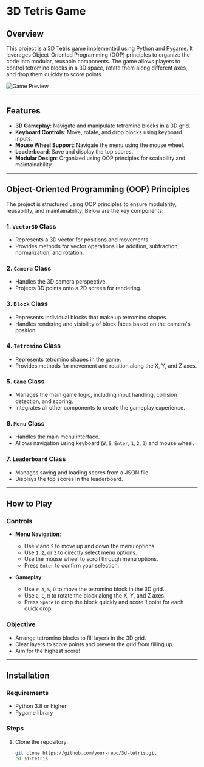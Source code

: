 # 3D Tetris Game

## Overview
This project is a 3D Tetris game implemented using Python and Pygame. It leverages Object-Oriented Programming (OOP) principles to organize the code into modular, reusable components. The game allows players to control tetromino blocks in a 3D space, rotate them along different axes, and drop them quickly to score points.

![Game Preview](assets/game-preview.png)

---

## Features
- **3D Gameplay**: Navigate and manipulate tetromino blocks in a 3D grid.
- **Keyboard Controls**: Move, rotate, and drop blocks using keyboard inputs.
- **Mouse Wheel Support**: Navigate the menu using the mouse wheel.
- **Leaderboard**: Save and display the top scores.
- **Modular Design**: Organized using OOP principles for scalability and maintainability.

---

## Object-Oriented Programming (OOP) Principles
The project is structured using OOP principles to ensure modularity, reusability, and maintainability. Below are the key components:

### 1. **`Vector3D` Class**
- Represents a 3D vector for positions and movements.
- Provides methods for vector operations like addition, subtraction, normalization, and rotation.

### 2. **`Camera` Class**
- Handles the 3D camera perspective.
- Projects 3D points onto a 2D screen for rendering.

### 3. **`Block` Class**
- Represents individual blocks that make up tetromino shapes.
- Handles rendering and visibility of block faces based on the camera's position.

### 4. **`Tetromino` Class**
- Represents tetromino shapes in the game.
- Provides methods for movement and rotation along the X, Y, and Z axes.

### 5. **`Game` Class**
- Manages the main game logic, including input handling, collision detection, and scoring.
- Integrates all other components to create the gameplay experience.

### 6. **`Menu` Class**
- Handles the main menu interface.
- Allows navigation using keyboard (`W`, `S`, `Enter`, `1`, `2`, `3`) and mouse wheel.

### 7. **`Leaderboard` Class**
- Manages saving and loading scores from a JSON file.
- Displays the top scores in the leaderboard.

---

## How to Play

### Controls
- **Menu Navigation**:
  - Use `W` and `S` to move up and down the menu options.
  - Use `1`, `2`, or `3` to directly select menu options.
  - Use the mouse wheel to scroll through menu options.
  - Press `Enter` to confirm your selection.

- **Gameplay**:
  - Use `W`, `A`, `S`, `D` to move the tetromino block in the 3D grid.
  - Use `Q`, `E`, `R` to rotate the block along the X, Y, and Z axes.
  - Press `Space` to drop the block quickly and score 1 point for each quick drop.

### Objective
- Arrange tetromino blocks to fill layers in the 3D grid.
- Clear layers to score points and prevent the grid from filling up.
- Aim for the highest score!

---

## Installation
### Requirements
- Python 3.8 or higher
- Pygame library

### Steps
1. Clone the repository:
   ```bash
   git clone https://github.com/your-repo/3d-tetris.git
   cd 3d-tetris



